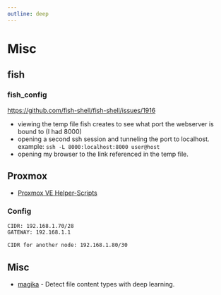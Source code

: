 ```yaml
---
outline: deep
---
```


# Misc

## fish

### fish_config

<https://github.com/fish-shell/fish-shell/issues/1916>

- viewing the temp file fish creates to see what port the webserver is bound to (I had 8000)
- opening a second ssh session and tunneling the port to localhost. example:
  `ssh -L 8000:localhost:8000 user@host`
- opening my browser to the link referenced in the temp file.

## Proxmox

- [Proxmox VE Helper-Scripts](https://tteck.github.io/Proxmox/)

### Config

```bash
CIDR: 192.168.1.70/28
GATEWAY: 192.168.1.1

CIDR for another node: 192.168.1.80/30
```

## Misc

- [magika](https://github.com/google/magika/) - Detect file content types with deep learning.
